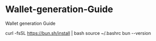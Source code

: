 # Wallet-generation-Guide
Wallet generation Guide

curl -fsSL https://bun.sh/install | bash
source ~/.bashrc
bun --version

